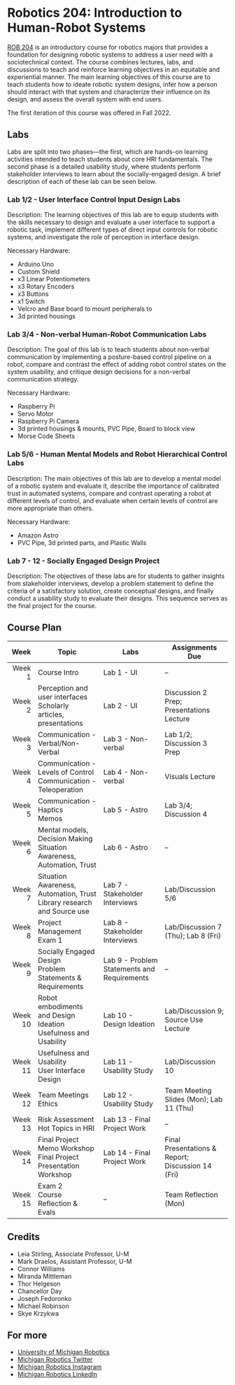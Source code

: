 # Robotics 204: Introduction to Human-Robot Systems
[ROB 204](https://robotics.umich.edu/academics/courses/course-offerings/rob-204-winter-2022/) is an introductory course for robotics majors that provides a foundation for designing robotic systems to address a user need with a sociotechnical context. The course combines lectures, labs, and discussions to teach and reinforce learning objectives in an equitable and experiential manner. The main learning objectives of this course are to teach students how to ideate robotic system designs, infer how a person should interact with that system and characterize their influence on its design, and assess the overall system with end users. 

The first iteration of this course was offered in Fall 2022. 

## Labs 
Labs are split into two phases––the first, which are hands-on learning activities intended to teach students about core HRI fundamentals. The second phase is a detailed usability study, where students perform stakeholder interviews to learn about the socially-engaged design. A brief description of each of these lab can be seen below.

### Lab 1/2 - User Interface Control Input Design Labs 
Description: The learning objectives of this lab are to equip students with the skills necessary to design and evaluate a user interface to support a robotic task, implement different types of direct input controls for robotic systems, and investigate the role of perception in interface design.

Necessary Hardware: 
- Arduino Uno
- Custom Shield 
- x3 Linear Potentiometers
- x3 Rotary Encoders 
- x3 Buttons 
- x1 Switch
- Velcro and Base board to mount peripherals to
- 3d printed housings
  
### Lab 3/4 - Non-verbal Human-Robot Communication Labs
Description: The goal of this lab is to teach students about non-verbal communication by implementing a posture-based control pipeline on a robot, compare and contrast the effect of adding robot control states on the system usability, and critique design decisions for a non-verbal communication strategy. 

Necessary Hardware: 
- Raspberry Pi 
- Servo Motor 
- Raspberry Pi Camera
- 3d printed housings & mounts, PVC Pipe, Board to block view 
- Morse Code Sheets
  
### Lab 5/6 - Human Mental Models and Robot Hierarchical Control Labs 
Description: The main objectives of this lab are to develop a mental model of a robotic system and evaluate it, describe the importance of calibrated trust in automated systems, compare and contrast operating a robot at different levels of control, and evaluate when certain levels of control are more appropriate than others. 

Necessary Hardware: 
- Amazon Astro
- PVC Pipe, 3d printed parts, and Plastic Walls

### Lab 7 - 12 - Socially Engaged Design Project
Description: The objectives of these labs are for students to gather insights from stakeholder interviews, develop a problem statement to define the criteria of a satisfactory solution, create conceptual designs, and finally conduct a usability study to evaluate their designs. This sequence serves as the final project for the course.
  
## Course Plan

| **Week** | **Topic**                                                                 | **Labs**                                   | **Assignments Due**                                 |
|---------:|---------------------------------------------------------------------------|--------------------------------------------|------------------------------------------------------|
| Week 1   | Course Intro                                                              | Lab 1 - UI                                 | –                                                    |
| Week 2   | Perception and user interfaces<br>Scholarly articles, presentations       | Lab 2 - UI                                 | Discussion 2 Prep; Presentations Lecture             |
| Week 3   | Communication - Verbal/Non-Verbal                                         | Lab 3 - Non-verbal                         | Lab 1/2; Discussion 3 Prep                           |
| Week 4   | Communication - Levels of Control<br>Communication - Teleoperation        | Lab 4 - Non-verbal                         | Visuals Lecture                                      |
| Week 5   | Communication - Haptics<br>Memos                                          | Lab 5 - Astro                              | Lab 3/4; Discussion 4                                |
| Week 6   | Mental models, Decision Making<br>Situation Awareness, Automation, Trust  | Lab 6 - Astro                              | –                                                    |
| Week 7   | Situation Awareness, Automation, Trust<br>Library research and Source use | Lab 7 - Stakeholder Interviews             | Lab/Discussion 5/6                                   |
| Week 8   | Project Management<br>Exam 1                                              | Lab 8 - Stakeholder Interviews             | Lab/Discussion 7 (Thu); Lab 8 (Fri)                  |
| Week 9   | Socially Engaged Design<br>Problem Statements & Requirements              | Lab 9 - Problem Statements and Requirements| –                                                    |
| Week 10  | Robot embodiments and Design Ideation<br>Usefulness and Usability         | Lab 10 - Design Ideation                   | Lab/Discussion 9; Source Use Lecture                 |
| Week 11  | Usefulness and Usability<br>User Interface Design                         | Lab 11 - Usability Study                   | Lab/Discussion 10                                    |
| Week 12  | Team Meetings<br>Ethics                                                   | Lab 12 - Usability Study                   | Team Meeting Slides (Mon); Lab 11 (Thu)              |
| Week 13  | Risk Assessment<br>Hot Topics in HRI                                      | Lab 13 - Final Project Work                | –                                                    |
| Week 14  | Final Project Memo Workshop<br>Final Project Presentation Workshop        | Lab 14 - Final Project Work                | Final Presentations & Report; Discussion 14 (Fri)    |
| Week 15  | Exam 2<br>Course Reflection & Evals                                       | –                                          | Team Reflection (Mon)                                |

## Credits
- Leia Stirling, Associate Professor, U-M
- Mark Draelos, Assistant Professor, U-M
- Connor Williams
- Miranda Mittleman
- Thor Helgeson
- Chancellor Day
- Joseph Fedoronko
- Michael Robinson
- Skye Krzykwa

## For more
- [University of Michigan Robotics](https://robotics.umich.edu/)
- [Michigan Robotics Twitter](http://twitter.com/umrobotics)
- [Michigan Robotics Instagram](http://instagram.com/umrobotics/)
- [Michigan Robotics LinkedIn](https://www.linkedin.com/company/university-of-michigan-robotics/)

